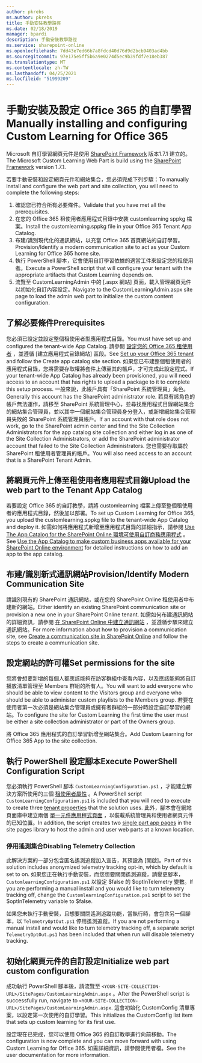 ```yaml
---
author: pkrebs
ms.author: pkrebs
title: 手動安裝教學路徑
ms.date: 02/18/2019
manager: bpardi
description: 手動安裝教學路徑
ms.service: sharepoint-online
ms.openlocfilehash: 7dd43e7ed66b7a8fdcd40d76d9d2bcb9403ad4bb
ms.sourcegitcommit: 97e175e5ff5b6a9e0274d5ec9b39fdf7e18eb387
ms.translationtype: MT
ms.contentlocale: zh-TW
ms.lasthandoff: 04/25/2021
ms.locfileid: "51999209"
---
```

# <a name="manually-installing-and-configuring-custom-learning-for-office-365"></a><span data-ttu-id="49815-103">手動安裝及設定 Office 365 的自訂學習</span><span class="sxs-lookup"><span data-stu-id="49815-103">Manually installing and configuring Custom Learning for Office 365</span></span>

<span data-ttu-id="49815-104">Microsoft 自訂學習網頁元件是使用 [SharePoint Framework](/sharepoint/dev/spfx/sharepoint-framework-overview) 版本1.7.1 建立的。</span><span class="sxs-lookup"><span data-stu-id="49815-104">The Microsoft Custom Learning Web Part is build using the [SharePoint Framework](/sharepoint/dev/spfx/sharepoint-framework-overview) version 1.7.1.</span></span>

<span data-ttu-id="49815-105">若要手動安裝和設定網頁元件和網站集合，您必須完成下列步驟：</span><span class="sxs-lookup"><span data-stu-id="49815-105">To manually install and configure the web part and site collection, you will need to complete the following steps:</span></span>

1. <span data-ttu-id="49815-106">確認您已符合所有必要條件。</span><span class="sxs-lookup"><span data-stu-id="49815-106">Validate that you have met all the prerequisites.</span></span>
1. <span data-ttu-id="49815-107">在您的 Office 365 租使用者應用程式目錄中安裝 customlearning sppkg 檔案。</span><span class="sxs-lookup"><span data-stu-id="49815-107">Install the customlearning.sppkg file in your Office 365 Tenant App Catalog.</span></span>
1. <span data-ttu-id="49815-108">布建/識別現代化的通訊網站，以充當 Office 365 首頁網站的自訂學習。</span><span class="sxs-lookup"><span data-stu-id="49815-108">Provision/Identify a modern communication site to act as your Custom Learning for Office 365 home site.</span></span>
1. <span data-ttu-id="49815-109">執行 PowerShell 腳本，它會使用自訂學習依據的適當工件來設定您的租使用者。</span><span class="sxs-lookup"><span data-stu-id="49815-109">Execute a PowerShell script that will configure your tenant with the appropriate artifacts that Custom Learning depends on.</span></span>
1. <span data-ttu-id="49815-110">流覽至 CustomLearningAdmin 中的 [.aspx 網站] 頁面，載入管理網頁元件以初始化自訂內容設定。</span><span class="sxs-lookup"><span data-stu-id="49815-110">Navigate to the CustomLearningAdmin.aspx site page to load the admin web part to initialize the custom content configuration.</span></span>

## <a name="prerequisites"></a><span data-ttu-id="49815-111">了解必要條件</span><span class="sxs-lookup"><span data-stu-id="49815-111">Prerequisites</span></span>

<span data-ttu-id="49815-112">您必須已設定並設定整個租使用者型應用程式目錄。</span><span class="sxs-lookup"><span data-stu-id="49815-112">You must have set up and configured the tenant-wide App Catalog.</span></span> <span data-ttu-id="49815-113">請參閱 [設定您的 Office 365 租使用者](/sharepoint/dev/spfx/set-up-your-developer-tenant#create-app-catalog-site) ，並遵循 [建立應用程式目錄網站] 區段。</span><span class="sxs-lookup"><span data-stu-id="49815-113">See [Set up your Office 365 tenant](/sharepoint/dev/spfx/set-up-your-developer-tenant#create-app-catalog-site) and follow the Create app catalog site section.</span></span> <span data-ttu-id="49815-114">如果您已布建整個租使用者的應用程式目錄，您將需要存取權將套件上傳至其的帳戶，才可完成此設定程式。</span><span class="sxs-lookup"><span data-stu-id="49815-114">If your tenant-wide App Catalog has already been provisioned, you will need access to an account that has rights to upload a package to it to complete this setup process.</span></span> <span data-ttu-id="49815-115">一般來說，此帳戶具有「SharePoint 系統管理員」角色。</span><span class="sxs-lookup"><span data-stu-id="49815-115">Generally this account has the SharePoint administrator role.</span></span> <span data-ttu-id="49815-116">若具有該角色的帳戶無法運作，請移至 SharePoint 系統管理中心，並尋找應用程式目錄網站集合的網站集合管理員，並以其中一個網站集合管理員身分登入，或新增網站集合管理員失敗的 SharePoint 系統管理員帳戶。</span><span class="sxs-lookup"><span data-stu-id="49815-116">If an account with that role does not work, go to the SharePoint admin center and find the Site Collection Administrators for the app catalog site collection and either log in as one of the Site Collection Administrators, or add the SharePoint administrator account that failed to the Site Collection Administrators.</span></span> <span data-ttu-id="49815-117">您也需要存取屬於 SharePoint 租使用者管理員的帳戶。</span><span class="sxs-lookup"><span data-stu-id="49815-117">You will also need access to an account that is a SharePoint Tenant Admin.</span></span>

## <a name="upload-the-web-part-to-the-tenant-app-catalog"></a><span data-ttu-id="49815-118">將網頁元件上傳至租使用者應用程式目錄</span><span class="sxs-lookup"><span data-stu-id="49815-118">Upload the web part to the Tenant App Catalog</span></span>

<span data-ttu-id="49815-119">若要設定 Office 365 的自訂教學，請將 customlearning 檔案上傳至整個租使用者的應用程式目錄，然後加以部署。</span><span class="sxs-lookup"><span data-stu-id="49815-119">To set up Custom Learning for Office 365, you upload the customlearning.sppkg file to the tenant-wide App Catalog and deploy it.</span></span> <span data-ttu-id="49815-120">如需如何將應用程式新增至應用程式目錄的詳細指示，請參閱 [Use The App Catalog for the SharePoint Online 環境可使用自訂商務應用程式](/sharepoint/use-app-catalog) 。</span><span class="sxs-lookup"><span data-stu-id="49815-120">See [Use the App Catalog to make custom business apps available for your SharePoint Online environment](/sharepoint/use-app-catalog) for detailed instructions on how to add an app to the app catalog.</span></span>

## <a name="provisionidentify-modern-communication-site"></a><span data-ttu-id="49815-121">布建/識別新式通訊網站</span><span class="sxs-lookup"><span data-stu-id="49815-121">Provision/Identify Modern Communication Site</span></span>

<span data-ttu-id="49815-122">請識別現有的 SharePoint 通訊網站，或在您的 SharePoint Online 租使用者中布建新的網站。</span><span class="sxs-lookup"><span data-stu-id="49815-122">Either identify an existing SharePoint communication site or provision a new one in your SharePoint Online tenant.</span></span> <span data-ttu-id="49815-123">如需如何布建通訊網站的詳細資訊，請參閱 [在 SharePoint Online 中建立通訊網站](https://support.office.com/article/create-a-communication-site-in-sharepoint-online-7fb44b20-a72f-4d2c-9173-fc8f59ba50eb) ，並遵循步驟來建立通訊網站。</span><span class="sxs-lookup"><span data-stu-id="49815-123">For more information about how to provision a communication site, see [Create a communication site in SharePoint Online](https://support.office.com/article/create-a-communication-site-in-sharepoint-online-7fb44b20-a72f-4d2c-9173-fc8f59ba50eb) and follow the steps to create a communication site.</span></span>

## <a name="set-permissions-for-the-site"></a><span data-ttu-id="49815-124">設定網站的許可權</span><span class="sxs-lookup"><span data-stu-id="49815-124">Set permissions for the site</span></span>

<span data-ttu-id="49815-125">您將會想要新增的每個人都應該能夠在訪客群組中查看內容，以及應該能夠將自訂播放清單管理至 Members 群組的所有人。</span><span class="sxs-lookup"><span data-stu-id="49815-125">You will want to add everyone who should be able to view content to the Visitors group and everyone who should be able to administer custom playlists to the Members group.</span></span> <span data-ttu-id="49815-126">若要在使用者第一次必須是網站集合管理員或擁有者群組的一部分時設定自訂學習的網站。</span><span class="sxs-lookup"><span data-stu-id="49815-126">To configure the site for Custom Learning the first time the user must be either a site collection administrator or part of the Owners group.</span></span>

<span data-ttu-id="49815-127">將 Office 365 應用程式的自訂學習新增至網站集合。</span><span class="sxs-lookup"><span data-stu-id="49815-127">Add Custom Learning for Office 365 App to the site collection.</span></span>

## <a name="execute-powershell-configuration-script"></a><span data-ttu-id="49815-128">執行 PowerShell 設定腳本</span><span class="sxs-lookup"><span data-stu-id="49815-128">Execute PowerShell Configuration Script</span></span>

<span data-ttu-id="49815-129">您必須執行 PowerShell 腳本 `CustomLearningConfiguration.ps1` ，才能建立解決方案所使用的三個 [租使用者屬性](/sharepoint/dev/spfx/tenant-properties) 。</span><span class="sxs-lookup"><span data-stu-id="49815-129">A PowerShell script `CustomLearningConfiguration.ps1` is included that you will need to execute to create three [tenant properties](/sharepoint/dev/spfx/tenant-properties) that the solution uses.</span></span> <span data-ttu-id="49815-130">此外，腳本會在網站頁面庫中建立兩個 [單一元件應用程式頁面](/sharepoint/dev/spfx/web-parts/single-part-app-pages) ，以裝載系統管理員和使用者網頁元件的已知位置。</span><span class="sxs-lookup"><span data-stu-id="49815-130">In addition, the script creates two [single part app pages](/sharepoint/dev/spfx/web-parts/single-part-app-pages) in the site pages library to host the admin and user web parts at a known location.</span></span>

### <a name="disabling-telemetry-collection"></a><span data-ttu-id="49815-131">停用遙測集合</span><span class="sxs-lookup"><span data-stu-id="49815-131">Disabling Telemetry Collection</span></span>

<span data-ttu-id="49815-132">此解決方案的一部分包含匿名遙測追蹤加入宣告，其預設為 [開啟]。</span><span class="sxs-lookup"><span data-stu-id="49815-132">Part of this solution includes anonymized telemetry tracking opt-in, which by default is set to on.</span></span> <span data-ttu-id="49815-133">如果您正在執行手動安裝，而您想要關閉遙測追蹤，請變更腳本， `CustomlearningConfiguration.ps1` 以設定 $false 的 $optInTelemetry 變數。</span><span class="sxs-lookup"><span data-stu-id="49815-133">If you are performing a manual install and you would like to turn telemetry tracking off, change the `CustomlearningConfiguration.ps1` script to set the $optInTelemetry variable to $false.</span></span>

<span data-ttu-id="49815-134">如果您未執行手動安裝，且想要關閉遙測追蹤功能，當執行時，會包含另一個腳本，以 `TelemetryOptOut.ps1` 停用遙測追蹤。</span><span class="sxs-lookup"><span data-stu-id="49815-134">If you are not performing a manual install and would like to turn telemetry tracking off, a separate script `TelemetryOptOut.ps1` has been included that when run will disable telemetry tracking.</span></span>

## <a name="initialize-web-part-custom-configuration"></a><span data-ttu-id="49815-135">初始化網頁元件的自訂設定</span><span class="sxs-lookup"><span data-stu-id="49815-135">Initialize web part custom configuration</span></span>

<span data-ttu-id="49815-136">成功執行 PowerShell 腳本後，請流覽至 `<YOUR-SITE-COLLECTION-URL>/SitePages/CustomLearningAdmin.aspx` 。</span><span class="sxs-lookup"><span data-stu-id="49815-136">After the PowerShell script is successfully run, navigate to `<YOUR-SITE-COLLECTION-URL>/SitePages/CustomLearningAdmin.aspx`.</span></span> <span data-ttu-id="49815-137">這會初始化 CustomConfig 清單專案，以設定第一次使用的自訂學習。</span><span class="sxs-lookup"><span data-stu-id="49815-137">This initializes the CustomConfig list item that sets up custom learning for its first use.</span></span>

<span data-ttu-id="49815-138">設定現在已完成，您可以使用 Office 365 的自訂教學進行向前移動。</span><span class="sxs-lookup"><span data-stu-id="49815-138">The configuration is now complete and you can move forward with using Custom Learning for Office 365.</span></span> <span data-ttu-id="49815-139">如需詳細資訊，請參閱使用者檔。</span><span class="sxs-lookup"><span data-stu-id="49815-139">See the user documentation for more information.</span></span>
